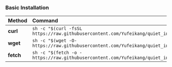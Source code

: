 
### Basic Installation



| Method    | Command                                                                                           |
|:----------|:--------------------------------------------------------------------------------------------------|
| **curl**  | `sh -c "$(curl -fsSL https://raw.githubusercontent.com/Yufeikang/quiet_input_method/master/install.sh)"` |
| **wget**  | `sh -c "$(wget -O- https://raw.githubusercontent.com/Yufeikang/quiet_input_method/master/install.sh)"`   |
| **fetch** | `sh -c "$(fetch -o - https://raw.githubusercontent.com/Yufeikang/quiet_input_method/master/install.sh)"` |